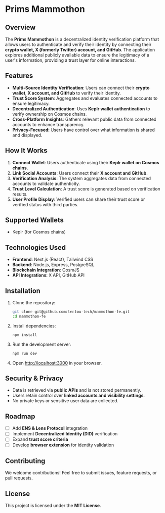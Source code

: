 # Prims Mammothon

## Overview
The **Prims Mammothon** is a decentralized identity verification platform that allows users to authenticate and verify their identity by connecting their **crypto wallet, X (formerly Twitter) account, and GitHub**. The application explores additional publicly available data to ensure the legitimacy of a user's information, providing a trust layer for online interactions.

## Features
- **Multi-Source Identity Verification**: Users can connect their **crypto wallet, X account, and GitHub** to verify their identity.
- **Trust Score System**: Aggregates and evaluates connected accounts to ensure legitimacy.
- **Decentralized Authentication**: Uses **Keplr wallet authentication** to verify ownership on Cosmos chains.
- **Cross-Platform Insights**: Gathers relevant public data from connected accounts to enhance transparency.
- **Privacy-Focused**: Users have control over what information is shared and displayed.

## How It Works
1. **Connect Wallet**: Users authenticate using their **Keplr wallet on Cosmos chains**.
2. **Link Social Accounts**: Users connect their **X account and GitHub**.
3. **Verification Analysis**: The system aggregates data from connected accounts to validate authenticity.
4. **Trust Level Calculation**: A trust score is generated based on verification results.
5. **User Profile Display**: Verified users can share their trust score or verified status with third parties.

## Supported Wallets
- Keplr (for Cosmos chains)

## Technologies Used
- **Frontend**: Next.js (React), Tailwind CSS
- **Backend**: Node.js, Express, PostgreSQL
- **Blockchain Integration**: CosmJS
- **API Integrations**: X API, GitHub API

## Installation
1. Clone the repository:
   ```sh
   git clone git@github.com:tentou-tech/mammothon-fe.git
   cd mammothon-fe
   ```
2. Install dependencies:
   ```sh
   npm install
   ```
3. Run the development server:
   ```sh
   npm run dev
   ```
4. Open [http://localhost:3000](http://localhost:3000) in your browser.

## Security & Privacy
- Data is retrieved via **public APIs** and is not stored permanently.
- Users retain control over **linked accounts and visibility settings**.
- No private keys or sensitive user data are collected.

## Roadmap
- [ ] Add **ENS & Lens Protocol** integration
- [ ] Implement **Decentralized Identity (DID)** verification
- [ ] Expand **trust score criteria**
- [ ] Develop **browser extension** for identity validation

## Contributing
We welcome contributions! Feel free to submit issues, feature requests, or pull requests.

## License
This project is licensed under the **MIT License**.

